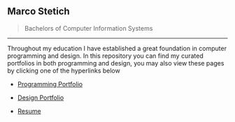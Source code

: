 ## Marco Stetich 
> Bachelors of Computer Information Systems

---
Throughout my education I have established a great foundation in computer programming and design. In this repository you can find my curated portfolios in both programming and design, you may also view these pages by clicking one of the hyperlinks below

- [Programming Portfolio](https://github.com/6oku/resume-portfolio/tree/main/ProgrammingPortfolio)

- [Design Portfolio](https://github.com/6oku/resume-portfolio/tree/main/DesignPortfolio)

- [Resume](../resume-portfolio/RESUME2022.pdf)


